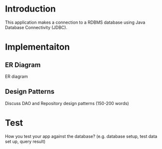 # Introduction
This application makes a connection to a RDBMS database using Java Database Connectivity (JDBC).

# Implementaiton
## ER Diagram
ER diagram

## Design Patterns
Discuss DAO and Repository design patterns (150-200 words)

# Test
How you test your app against the database? (e.g. database setup, test data set up, query result)